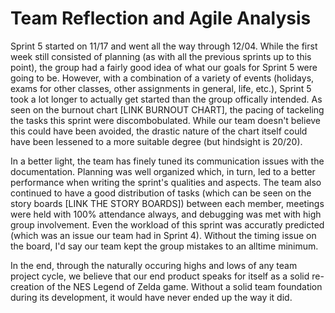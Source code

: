 # Team Reflection and Agile Analysis
Sprint 5 started on 11/17 and went all the way through 12/04. While the first week still consisted of planning (as with all the previous sprints up to this point),
the group had a fairly good idea of what our goals for Sprint 5 were going to be. However, with a combination of a variety of events (holidays, exams for other
classes, other assignments in general, life, etc.), Sprint 5 took a lot longer to actually get started than the group offically intended. As seen on the burnout
chart [LINK BURNOUT CHART], the pacing of tackeling the tasks this sprint were discombobulated. While our team doesn't believe this could have been avoided, the
drastic nature of the chart itself could have been lessened to a more suitable degree (but hindsight is 20/20).

In a better light, the team has finely tuned its communication issues with the documentation. Planning was well organized which, in turn, led to a better
performance when writing the sprint's qualities and aspects. The team also continued to have a good distribution of tasks (which can be seen on the story boards
[LINK THE STORY BOARDS]) between each member, meetings were held with 100% attendance always, and debugging was met with high group involvement. Even the workload
of this sprint was accuratly predicted (which was an issue our team had in Sprint 4). Without the timing issue on the board, I'd say our team kept the group
mistakes to an alltime minimum.

In the end, through the naturally occuring highs and lows of any team project cycle, we believe that our end product speaks for itself as a solid re-creation of the NES Legend
of Zelda game. Without a solid team foundation during its development, it would have never ended up the way it did.
